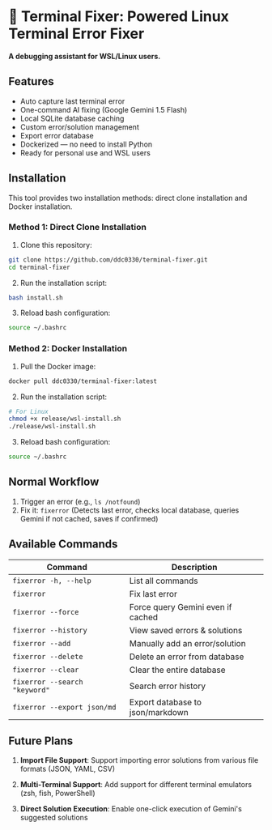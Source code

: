 # 🐧 Terminal Fixer: Powered Linux Terminal Error Fixer

**A debugging assistant for WSL/Linux users.**

## Features

*   Auto capture last terminal error
*   One-command AI fixing (Google Gemini 1.5 Flash)
*   Local SQLite database caching
*   Custom error/solution management
*   Export error database
*   Dockerized — no need to install Python
*   Ready for personal use and WSL users

## Installation

This tool provides two installation methods: direct clone installation and Docker installation.

### Method 1: Direct Clone Installation 

1. Clone this repository:
```bash
git clone https://github.com/ddc0330/terminal-fixer.git
cd terminal-fixer
```

2. Run the installation script:
```bash
bash install.sh
```

3. Reload bash configuration:
```bash
source ~/.bashrc
```

### Method 2: Docker Installation

1. Pull the Docker image:
```bash
docker pull ddc0330/terminal-fixer:latest
```

2. Run the installation script:
```bash
# For Linux
chmod +x release/wsl-install.sh
./release/wsl-install.sh
```

3. Reload bash configuration:
```bash
source ~/.bashrc
```

## Normal Workflow

1. Trigger an error (e.g., `ls /notfound`)
2. Fix it: `fixerror` (Detects last error, checks local database, queries Gemini if not cached, saves if confirmed)

## Available Commands

| Command             | Description                                      |
|----------------------|--------------------------------------------------|
| `fixerror -h, --help`    | List all commands                                |
| `fixerror`           | Fix last error                                   |
| `fixerror --force`   | Force query Gemini even if cached                 |
| `fixerror --history` | View saved errors & solutions                     |
| `fixerror --add`     | Manually add an error/solution                   |
| `fixerror --delete`  | Delete an error from database                     |
| `fixerror --clear`   | Clear the entire database                         |
| `fixerror --search "keyword"` | Search error history                            |
| `fixerror --export json/md` | Export database to json/markdown                 |
## Future Plans

1. **Import File Support**: Support importing error solutions from various file formats (JSON, YAML, CSV)

2. **Multi-Terminal Support**: Add support for different terminal emulators (zsh, fish, PowerShell)

3.  **Direct Solution Execution**: Enable one-click execution of Gemini's suggested solutions
